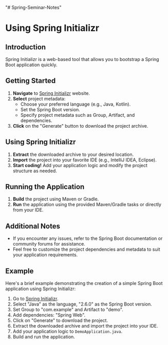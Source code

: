 "# Spring-Seminar-Notes" 
# Using Spring Initializr

## Introduction
Spring Initializr is a web-based tool that allows you to bootstrap a Spring Boot application quickly.

## Getting Started
1. **Navigate** to [Spring Initializr](https://start.spring.io/) website.
2. **Select** project metadata:
   - Choose your preferred language (e.g., Java, Kotlin).
   - Set the Spring Boot version.
   - Specify project metadata such as Group, Artifact, and dependencies.
3. **Click** on the "Generate" button to download the project archive.

## Using Spring Initializr
1. **Extract** the downloaded archive to your desired location.
2. **Import** the project into your favorite IDE (e.g., IntelliJ IDEA, Eclipse).
3. **Start coding!** Add your application logic and modify the project structure as needed.

## Running the Application
1. **Build** the project using Maven or Gradle.
2. **Run** the application using the provided Maven/Gradle tasks or directly from your IDE.

## Additional Notes
- If you encounter any issues, refer to the Spring Boot documentation or community forums for assistance.
- Feel free to customize the project dependencies and metadata to suit your application requirements.

## Example
Here's a brief example demonstrating the creation of a simple Spring Boot application using Spring Initializr:

1. Go to [Spring Initializr](https://start.spring.io/).
2. Select "Java" as the language, "2.6.0" as the Spring Boot version.
3. Set Group to "com.example" and Artifact to "demo".
4. Add dependencies: "Spring Web".
5. Click on "Generate" to download the project.
6. Extract the downloaded archive and import the project into your IDE.
7. Add your application logic to `DemoApplication.java`.
8. Build and run the application.
